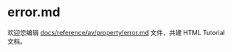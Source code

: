 error.md
===

欢迎您编辑 <a target="__blank" href="https://github.com/jaywcjlove/html-tutorial/blob/main/docs/reference/av/property/error.md">docs/reference/av/property/error.md</a> 文件，共建 HTML Tutorial 文档。